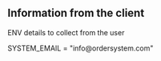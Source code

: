 ## Information from the client
ENV details to collect from the user
<p>
SYSTEM_EMAIL = "info@ordersystem.com"
</p>
